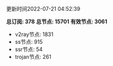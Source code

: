 更新时间2022-07-21 04:52:39

**总订阅: 378**
**总节点: 15701**
**有效节点: 3061**
- v2ray节点: 1831
- ss节点: 915
- ssr节点: 54
- trojan节点: 261
